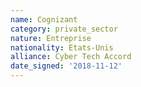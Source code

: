 ```yaml
---
name: Cognizant
category: private_sector
nature: Entreprise
nationality: Etats-Unis
alliance: Cyber Tech Accord
date_signed: '2018-11-12'
---
```

    